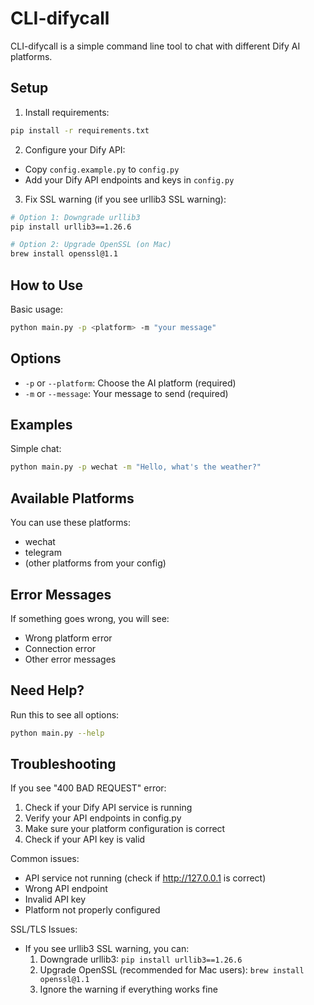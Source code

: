# CLI-difycall 
CLI-difycall is a simple command line tool to chat with different Dify AI platforms.

## Setup

1. Install requirements:
```bash
pip install -r requirements.txt
```

2. Configure your Dify API:
- Copy `config.example.py` to `config.py`
- Add your Dify API endpoints and keys in `config.py`

3. Fix SSL warning (if you see urllib3 SSL warning):
```bash
# Option 1: Downgrade urllib3
pip install urllib3==1.26.6

# Option 2: Upgrade OpenSSL (on Mac)
brew install openssl@1.1
```

## How to Use

Basic usage:
```bash
python main.py -p <platform> -m "your message"
```

## Options

- `-p` or `--platform`: Choose the AI platform (required)
- `-m` or `--message`: Your message to send (required)

## Examples

Simple chat:
```bash
python main.py -p wechat -m "Hello, what's the weather?"
```

## Available Platforms

You can use these platforms:
- wechat
- telegram
- (other platforms from your config)

## Error Messages

If something goes wrong, you will see:
- Wrong platform error
- Connection error
- Other error messages

## Need Help?

Run this to see all options:
```bash
python main.py --help
```

## Troubleshooting

If you see "400 BAD REQUEST" error:
1. Check if your Dify API service is running
2. Verify your API endpoints in config.py
3. Make sure your platform configuration is correct
4. Check if your API key is valid

Common issues:
- API service not running (check if http://127.0.0.1 is correct)
- Wrong API endpoint
- Invalid API key
- Platform not properly configured

SSL/TLS Issues:
- If you see urllib3 SSL warning, you can:
  1. Downgrade urllib3: `pip install urllib3==1.26.6`
  2. Upgrade OpenSSL (recommended for Mac users): `brew install openssl@1.1`
  3. Ignore the warning if everything works fine